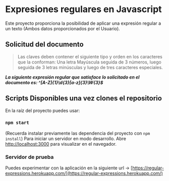 # Expresiones regulares en Javascript

Este proyecto proporciona la posibilidad de aplicar una expresión regular a un texto (Ambos datos proporcionados por el Usuario).

## Solicitud del documento
> Las claves deben contener el siguiente tipo y orden en los caracteres que la conforman: Una letra Mayúscula seguida de 3 números, luego seguida de 3 letras minúsculas y luego de tres caracteres especiales.

***La siguiente expresión regular que satisface lo solicitado en el documento es: ^[A-Z]{1}\d{3}[a-z]{3}\W{3}$***


## Scripts Disponibles una vez clones el repositorio

En la raíz del proyecto puedes usar:

### `npm start`

(Recuerda instalar previamente las dependencia del proyecto con `npm install`)
Para iniciar un servidor en modo desarrollo.
Abre [http://localhost:3000](http://localhost:3000) para visualizar en el navegador.

### Servidor de prueba

Puedes experimentar con la aplicación en la siguiente url -> [https://regular-expressions.herokuapp.com/](https://regular-expressions.herokuapp.com/)

